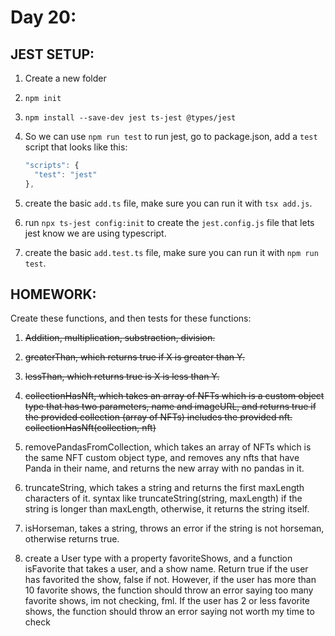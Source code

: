 # Day 20: 

## JEST SETUP:

1. Create a new folder

2. `npm init`

3. `npm install --save-dev jest ts-jest @types/jest`

4. So we can use `npm run test` to run jest, go to package.json, add a `test` script that looks like this:

    ```ts
    "scripts": {
      "test": "jest"
    },
    ```

5. create the basic `add.ts` file, make sure you can run it with `tsx add.js`.

6. run `npx ts-jest config:init` to create the `jest.config.js` file that lets jest know we are using typescript.

7. create the basic `add.test.ts` file, make sure you can run it with `npm run test`.

## HOMEWORK:

Create these functions, and then tests for these functions:

1. ~~Addition, multiplication, substraction, division.~~

2. ~~greaterThan, which returns true if  X is greater than Y.~~

3. ~~lessThan, which returns true is X is less than Y.~~

4. ~~collectionHasNft, which takes an array of NFTs which is a custom object type that has two parameters, name and imageURL, and  returns true if the provided collection (array of NFTs) includes the provided nft. collectionHasNft(collection, nft)~~

5. removePandasFromCollection, which takes an array of NFTs which is the same NFT custom object type, and removes any nfts that have Panda in their name, and returns the new array with no pandas in it.

6. truncateString, which takes a string and returns the first maxLength characters of it. syntax like truncateString(string, maxLength) if the string is longer than maxLength, otherwise, it returns the string itself.

7. isHorseman, takes a string, throws an error if the string is not horseman, otherwise returns true.

8. create a User type with a property favoriteShows, and a function isFavorite that takes a user, and a show name. Return true if the user has favorited the show, false if not. However, if the user has more than 10 favorite shows, the function should throw an error saying too many favorite shows, im not checking, fml. If the user has 2 or less favorite shows, the function should throw an error saying not worth my time to check 
